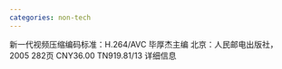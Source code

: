 ```yaml
---
categories: non-tech
---
```

新一代视频压缩编码标准：H.264/AVC 毕厚杰主编 北京：人民邮电出版社，2005 282页 CNY36.00 TN919.81/13 详细信息 
